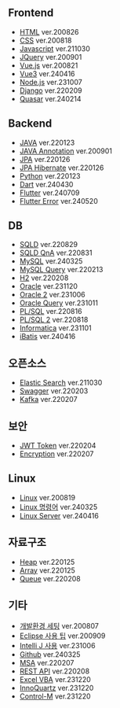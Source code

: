 ## Frontend
- [HTML](https://github.com/ynjch97/YNJCH_WIKI/wiki/HTML) ver.200826
- [CSS](https://github.com/ynjch97/YNJCH_WIKI/wiki/CSS) ver.200818
- [Javascript](https://github.com/ynjch97/YNJCH_WIKI/wiki/Javascript) ver.211030
- [JQuery](https://github.com/ynjch97/YNJCH_WIKI/wiki/JQuery) ver.200901
- [Vue.js](https://github.com/ynjch97/YNJCH_WIKI/wiki/Vue.js) ver.200821
- [Vue3](https://github.com/ynjch97/YNJCH_WIKI/wiki/Vue3) ver.240416
- [Node.js](https://github.com/ynjch97/YNJCH_WIKI/wiki/Node.js) ver.231007
- [Django](https://github.com/ynjch97/YNJCH_WIKI/wiki/Django) ver.220209
- [Quasar](https://github.com/ynjch97/YNJCH_WIKI/wiki/Quasar) ver.240214

## Backend
- [JAVA](https://github.com/ynjch97/YNJCH_WIKI/wiki/JAVA") ver.220123
- [JAVA Annotation](https://github.com/ynjch97/YNJCH_WIKI/wiki/JAVA-Annotation) ver.200901
- [JPA](https://github.com/ynjch97/YNJCH_WIKI/wiki/JPA) ver.220126
- [JPA Hibernate](https://github.com/ynjch97/YNJCH_WIKI/wiki/JPA-Hibernate) ver.220126
- [Python](https://github.com/ynjch97/YNJCH_WIKI/wiki/Python) ver.220123
- [Dart](https://github.com/ynjch97/YNJCH_WIKI/wiki/Dart) ver.240430
- [Flutter](https://github.com/ynjch97/YNJCH_WIKI/wiki/Flutter) ver.240709
- [Flutter Error](https://github.com/ynjch97/YNJCH_WIKI/wiki/Flutter-Error) ver.240520

## DB
- [SQLD](https://github.com/ynjch97/YNJCH_WIKI/wiki/SQLD) ver.220829
- [SQLD QnA](https://github.com/ynjch97/YNJCH_WIKI/wiki/SQLD-QnA) ver.220831
- [MySQL](https://github.com/ynjch97/YNJCH_WIKI/wiki/MySQL) ver.240325
- [MySQL Query](https://github.com/ynjch97/YNJCH_WIKI/wiki/MySQL-Query) ver.220213
- [H2](https://github.com/ynjch97/YNJCH_WIKI/wiki/H2) ver.220208
- [Oracle](https://github.com/ynjch97/YNJCH_WIKI/wiki/Oracle) ver.231120
- [Oracle 2](https://github.com/ynjch97/YNJCH_WIKI/wiki/Oracle-2) ver.231006
- [Oracle Query](https://github.com/ynjch97/YNJCH_WIKI/wiki/Oracle-Query) ver.231011
- [PL/SQL](https://github.com/ynjch97/YNJCH_WIKI/wiki/PL-SQL) ver.220816
- [PL/SQL 2](https://github.com/ynjch97/YNJCH_WIKI/wiki/PL-SQL-2) ver.220818
- [Informatica](https://github.com/ynjch97/YNJCH_WIKI/wiki/Informatica) ver.231101
- [iBatis](https://github.com/ynjch97/YNJCH_WIKI/wiki/iBatis) ver.240416

## 오픈소스
- [Elastic Search](https://github.com/ynjch97/YNJCH_WIKI/wiki/Elastic-Search) ver.211030
- [Swagger](https://github.com/ynjch97/YNJCH_WIKI/wiki/Swagger) ver.220203
- [Kafka](https://github.com/ynjch97/YNJCH_WIKI/wiki/Kafka) ver.220207

## 보안 
- [JWT Token](https://github.com/ynjch97/YNJCH_WIKI/wiki/JWT-Token) ver.220204
- [Encryption](https://github.com/ynjch97/YNJCH_WIKI/wiki/Encryption) ver.220207

## Linux
- [Linux](https://github.com/ynjch97/YNJCH_WIKI/wiki/Linux) ver.200819
- [Linux 명령어](https://github.com/ynjch97/YNJCH_WIKI/wiki/Linux--%EB%AA%85%EB%A0%B9%EC%96%B4) ver.240325
- [Linux Server](https://github.com/ynjch97/YNJCH_WIKI/wiki/Linux-Server) ver.240416

## 자료구조
- [Heap](https://github.com/ynjch97/YNJCH_WIKI/wiki/Heap) ver.220125
- [Array](https://github.com/ynjch97/YNJCH_WIKI/wiki/Array) ver.220125
- [Queue](https://github.com/ynjch97/YNJCH_WIKI/wiki/Queue) ver.220208

## 기타
- [개발환경 세팅](https://github.com/ynjch97/YNJCH_WIKI/wiki/%EA%B0%9C%EB%B0%9C-%ED%99%98%EA%B2%BD-%EC%84%B8%ED%8C%85) ver.200807
- [Eclipse 사용 팁](https://github.com/ynjch97/YNJCH_WIKI/wiki/Eclipse) ver.200909
- [Intelli J 사용](https://github.com/ynjch97/YNJCH_WIKI/wiki/Intelli-J) ver.231006
- [Github](https://github.com/ynjch97/YNJCH_WIKI/wiki/Github) ver.240325
- [MSA](https://github.com/ynjch97/YNJCH_WIKI/wiki/MSA) ver.220207
- [REST API](https://github.com/ynjch97/YNJCH_WIKI/wiki/REST-API) ver.220208
- [Excel VBA](https://github.com/ynjch97/YNJCH_WIKI/wiki/Excel-VBA) ver.231220
- [InnoQuartz](https://github.com/ynjch97/YNJCH_WIKI/wiki/InnoQuartz) ver.231220
- [Control-M](https://github.com/ynjch97/YNJCH_WIKI/wiki/Control-M) ver.231220
